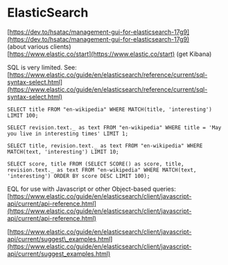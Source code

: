 # ElasticSearch

[https://dev.to/hsatac/management-gui-for-elasticsearch-17g9](https://dev.to/hsatac/management-gui-for-elasticsearch-17g9)   
\(about various clients\)  
[https://www.elastic.co/start](https://www.elastic.co/start) \(get Kibana\)

SQL is very limited. See: [https://www.elastic.co/guide/en/elasticsearch/reference/current/sql-syntax-select.html](https://www.elastic.co/guide/en/elasticsearch/reference/current/sql-syntax-select.html)

```text
SELECT title FROM "en-wikipedia" WHERE MATCH(title, 'interesting') LIMIT 100;

SELECT revision.text._ as text FROM "en-wikipedia" WHERE title = 'May you live in interesting times' LIMIT 1;

SELECT title, revision.text._ as text FROM "en-wikipedia" WHERE MATCH(text, 'interesting') LIMIT 10;

SELECT score, title FROM (SELECT SCORE() as score, title, revision.text._ as text FROM "en-wikipedia" WHERE MATCH(text, 'interesting') ORDER BY score DESC LIMIT 100);
```

EQL for use with Javascript or other Object-based queries:  
[https://www.elastic.co/guide/en/elasticsearch/client/javascript-api/current/api-reference.html](https://www.elastic.co/guide/en/elasticsearch/client/javascript-api/current/api-reference.html)

[https://www.elastic.co/guide/en/elasticsearch/client/javascript-api/current/suggest\_examples.html](https://www.elastic.co/guide/en/elasticsearch/client/javascript-api/current/suggest_examples.html)

